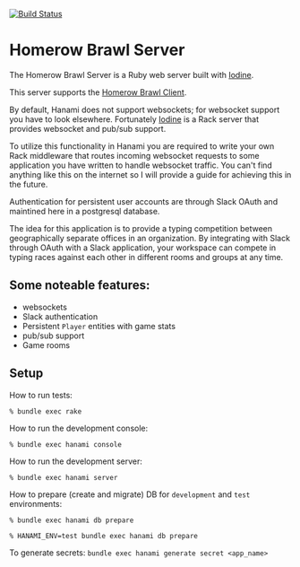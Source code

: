 [![Build Status](https://travis-ci.com/daelynj/Homerow-Brawl-Server.svg?branch=master)](https://travis-ci.com/daelynj/Homerow-Brawl-Server)

# Homerow Brawl Server

The Homerow Brawl Server is a Ruby web server built with [Iodine](https://github.com/boazsegev/iodine).

This server supports the [Homerow Brawl Client](https://github.com/daelynj/Homerow-Brawl-Client).

By default, Hanami does not support websockets; for websocket support you have to look elsewhere. Fortunately [Iodine](https://github.com/boazsegev/iodine) is a Rack server that provides websocket and pub/sub support.

To utilize this functionality in Hanami you are required to write your own Rack middleware that routes incoming websocket requests to some application you have written to handle websocket traffic. You can't find anything like this on the internet so I will provide a guide for achieving this in the future.

Authentication for persistent user accounts are through Slack OAuth and maintined here in a postgresql database.

The idea for this application is to provide a typing competition between geographically separate offices in an organization. By integrating with Slack through OAuth with a Slack application, your workspace can compete in typing races against each other in different rooms and groups at any time.

## Some noteable features:
- websockets
- Slack authentication
- Persistent `Player` entities with game stats
- pub/sub support
- Game rooms

## Setup

How to run tests:

```
% bundle exec rake
```

How to run the development console:

```
% bundle exec hanami console
```

How to run the development server:

```
% bundle exec hanami server
```

How to prepare (create and migrate) DB for `development` and `test` environments:

```
% bundle exec hanami db prepare

% HANAMI_ENV=test bundle exec hanami db prepare
```
To generate secrets: `bundle exec hanami generate secret <app_name>`
